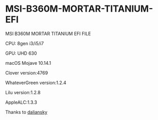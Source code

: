 # MSI-B360M-MORTAR-TITANIUM-EFI
MSI B360M MORTAR TITANIUM EFI FILE

CPU: 8gen i3/i5/i7

GPU: UHD 630

macOS Mojave 10.14.1

Clover version:4769

WhateverGreen version:1.2.4

Lilu version:1.2.8

AppleALC:1.3.3

Thanks to [daliansky](https://github.com/daliansky)
